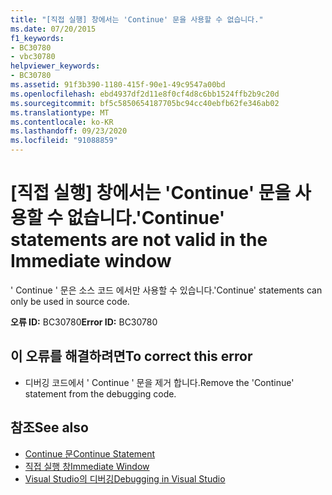 ```yaml
---
title: "[직접 실행] 창에서는 'Continue' 문을 사용할 수 없습니다."
ms.date: 07/20/2015
f1_keywords:
- BC30780
- vbc30780
helpviewer_keywords:
- BC30780
ms.assetid: 91f3b390-1180-415f-90e1-49c9547a00bd
ms.openlocfilehash: ebd4937df2d11e8f0cf4d8c6bb1524ffb2b9c20d
ms.sourcegitcommit: bf5c5850654187705bc94cc40ebfb62fe346ab02
ms.translationtype: MT
ms.contentlocale: ko-KR
ms.lasthandoff: 09/23/2020
ms.locfileid: "91088859"
---
```

# <a name="continue-statements-are-not-valid-in-the-immediate-window"></a><span data-ttu-id="23644-102">[직접 실행] 창에서는 'Continue' 문을 사용할 수 없습니다.</span><span class="sxs-lookup"><span data-stu-id="23644-102">'Continue' statements are not valid in the Immediate window</span></span>

<span data-ttu-id="23644-103">' Continue ' 문은 소스 코드 에서만 사용할 수 있습니다.</span><span class="sxs-lookup"><span data-stu-id="23644-103">'Continue' statements can only be used in source code.</span></span>  
  
 <span data-ttu-id="23644-104">**오류 ID:** BC30780</span><span class="sxs-lookup"><span data-stu-id="23644-104">**Error ID:** BC30780</span></span>  
  
## <a name="to-correct-this-error"></a><span data-ttu-id="23644-105">이 오류를 해결하려면</span><span class="sxs-lookup"><span data-stu-id="23644-105">To correct this error</span></span>  
  
- <span data-ttu-id="23644-106">디버깅 코드에서 ' Continue ' 문을 제거 합니다.</span><span class="sxs-lookup"><span data-stu-id="23644-106">Remove the 'Continue' statement from the debugging code.</span></span>  
  
## <a name="see-also"></a><span data-ttu-id="23644-107">참조</span><span class="sxs-lookup"><span data-stu-id="23644-107">See also</span></span>

- [<span data-ttu-id="23644-108">Continue 문</span><span class="sxs-lookup"><span data-stu-id="23644-108">Continue Statement</span></span>](../language-reference/statements/continue-statement.md)
- [<span data-ttu-id="23644-109">직접 실행 창</span><span class="sxs-lookup"><span data-stu-id="23644-109">Immediate Window</span></span>](/visualstudio/ide/reference/immediate-window)
- [<span data-ttu-id="23644-110">Visual Studio의 디버깅</span><span class="sxs-lookup"><span data-stu-id="23644-110">Debugging in Visual Studio</span></span>](/visualstudio/debugger/debugger-feature-tour)
